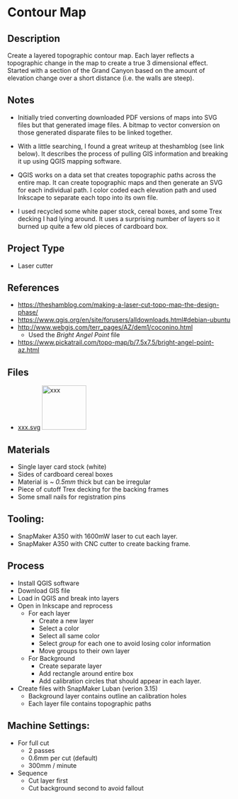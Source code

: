 # Contour Map

## Description

Create a layered topographic contour map. Each layer reflects a topographic change in the map to create a true 3 dimensional effect. Started with a section of the Grand Canyon based on the amount of elevation change over a short distance (i.e. the walls are steep).

## Notes
- Initially tried converting downloaded PDF versions of maps into SVG files but that generated image files.  A bitmap to vector conversion on those generated disparate files to be linked together.

- With a little searching, I found a great writeup at theshamblog (see link below). It describes the process of pulling GIS information and breaking it up using QGIS mapping software.

- QGIS works on a data set that creates topographic paths across the entire map. It can create topographic maps and then generate an SVG for each individual path. I color coded each elevation path and used Inkscape to separate each topo into its own file.

- I used recycled some white paper stock, cereal boxes, and some Trex decking I had lying around. It uses a surprising number of layers so it burned up quite a few old pieces of cardboard box.

## Project Type
- Laser cutter

## References
- https://theshamblog.com/making-a-laser-cut-topo-map-the-design-phase/
- https://www.qgis.org/en/site/forusers/alldownloads.html#debian-ubuntu
- http://www.webgis.com/terr_pages/AZ/dem1/coconino.html
  - Used the *Bright Angel Point* file
- https://www.pickatrail.com/topo-map/b/7.5x7.5/bright-angel-point-az.html

## Files
- [xxx.svg](xxx.svg) <img src="xxx.svg" alt="xxx" width="100"/>

## Materials
- Single layer card stock (white)
- Sides of cardboard cereal boxes
- Material is *~ 0.5mm* thick but can be irregular
- Piece of cutoff Trex decking for the backing frames
- Some small nails for registration pins

## Tooling:
- SnapMaker A350 with 1600mW laser to cut each layer.
- SnapMaker A350 with CNC cutter to create backing frame.

## Process
- Install QGIS software
- Download GIS file
- Load in QGIS and break into layers
- Open in Inkscape and reprocess
  - For each layer
    - Create a new layer
    - Select a color
    - Select all same color
    - Select *group* for each one to avoid losing color information
    - Move groups to their own layer
  - For Background
    - Create separate layer
    - Add rectangle around entire box
    - Add calibration circles that should appear in each layer.
- Create files with SnapMaker Luban (verion 3.15)
  - Background layer contains outline an calibration holes
  - Each layer file contains topographic paths

## Machine Settings:
- For full cut
  - 2 passes
  - 0.6mm per cut (default)
  - 300mm / minute
- Sequence
  - Cut layer first
  - Cut background second to avoid fallout
